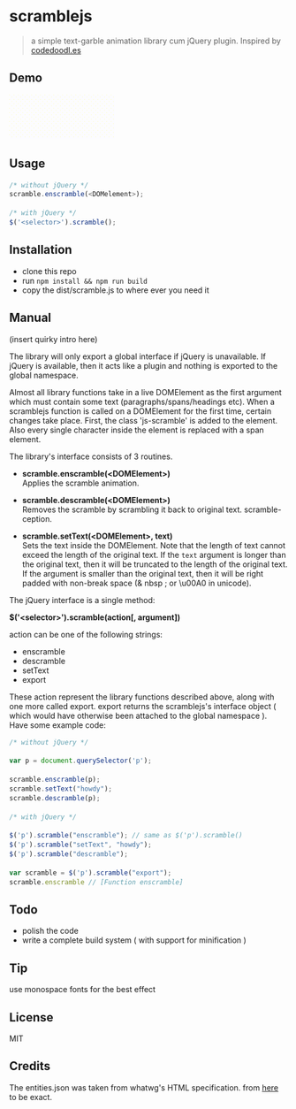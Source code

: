 # scramblejs

> a simple text-garble animation library cum jQuery plugin. Inspired by [codedoodl.es](http://codedoodl.es)

## Demo
<img height="80px" src="data/demo.gif">

## Usage

```js
/* without jQuery */
scramble.enscramble(<DOMelement>);

/* with jQuery */
$('<selector>').scramble();
```

## Installation
* clone this repo
* run `npm install && npm run build`
* copy the dist/scramble.js to where ever you need it

## Manual

(insert quirky intro here)

The library will only export a global interface if jQuery is unavailable.
If jQuery is available, then it acts like a plugin and nothing is exported 
to the global namespace.

Almost all library functions take in a live DOMElement as the first argument which
must contain some text (paragraphs/spans/headings etc).
When a scramblejs function is called on a DOMElement for the first time, 
certain changes take place. First, the class 'js-scramble' is added to the element.
Also every single character inside the element is replaced with a span element.

The library's interface consists of 3 routines.   


* **scramble.enscramble(&lt;DOMElement&gt;)**  
Applies the scramble animation.  

* **scramble.descramble(&lt;DOMElement&gt;)**  
Removes the scramble by scrambling it back to original text. scramble-ception.

* **scramble.setText(&lt;DOMElement&gt;, text)**  
Sets the text inside the DOMElement. Note that the length of text cannot exceed
the length of the original text. If the `text` argument is longer than the original
text, then it will be truncated to the length of the original text. If the argument
is smaller than the original text, then it will be right padded with non-break space
(& nbsp ; or \u00A0 in unicode).  

The jQuery interface is a single method:  

**$('&lt;selector&gt;').scramble(action[, argument])**


action can be one of the following strings:  

* enscramble  
* descramble  
* setText  
* export  

These action represent the library functions described above, along with one more called export.
export returns the scramblejs's interface object ( which would have otherwise been attached to the
global namespace ). Have some example code:  

```js
/* without jQuery */

var p = document.querySelector('p');

scramble.enscramble(p);
scramble.setText("howdy");
scramble.descramble(p);

/* with jQuery */

$('p').scramble("enscramble"); // same as $('p').scramble()
$('p').scramble("setText", "howdy");
$('p').scramble("descramble");

var scramble = $('p').scramble("export");
scramble.enscramble // [Function enscramble]
```

## Todo

* polish the code
* write a complete build system ( with support for minification )

## Tip
use monospace fonts for the best effect

## License
MIT

## Credits
The entities.json was taken from whatwg's HTML specification. from [here](https://html.spec.whatwg.org/entities.json) to be exact.  

